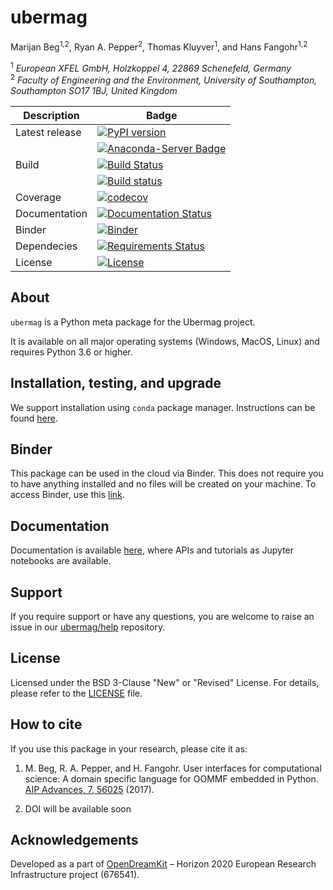 # ubermag
Marijan Beg<sup>1,2</sup>, Ryan A. Pepper<sup>2</sup>, Thomas Kluyver<sup>1</sup>, and Hans Fangohr<sup>1,2</sup>

<sup>1</sup> *European XFEL GmbH, Holzkoppel 4, 22869 Schenefeld, Germany*  
<sup>2</sup> *Faculty of Engineering and the Environment, University of Southampton, Southampton SO17 1BJ, United Kingdom*  

| Description | Badge |
| --- | --- |
| Latest release | [![PyPI version](https://badge.fury.io/py/joommf.svg)](https://badge.fury.io/py/joommf) |
|                | [![Anaconda-Server Badge](https://anaconda.org/conda-forge/joommf/badges/version.svg)](https://anaconda.org/conda-forge/joommf) |
| Build | [![Build Status](https://travis-ci.org/joommf/joommf.svg?branch=master)](https://travis-ci.org/joommf/joommf) |
|       | [![Build status](https://ci.appveyor.com/api/projects/status/9njdacblobx1r6qh?svg=true)](https://ci.appveyor.com/project/marijanbeg/joommf) |
| Coverage | [![codecov](https://codecov.io/gh/joommf/joommf/branch/master/graph/badge.svg)](https://codecov.io/gh/joommf/joommf) |
| Documentation | [![Documentation Status](https://readthedocs.org/projects/joommf/badge/?version=latest)](http://joommf.readthedocs.io/en/latest/?badge=latest) |
| Binder | [![Binder](https://mybinder.org/badge.svg)](https://mybinder.org/v2/gh/joommf/joommf/master?filepath=index.ipynb) |
| Dependecies | [![Requirements Status](https://requires.io/github/joommf/joommf/requirements.svg?branch=master)](https://requires.io/github/joommf/joommf/requirements/?branch=master) |
| License | [![License](https://img.shields.io/badge/License-BSD%203--Clause-blue.svg)](https://opensource.org/licenses/BSD-3-Clause) |

## About

`ubermag` is a Python meta package for the Ubermag project.

It is available on all major operating systems (Windows, MacOS, Linux) and requires Python 3.6 or higher.

## Installation, testing, and upgrade

We support installation using `conda` package manager. Instructions can be found [here](https://ubermag.readthedocs.io/en/latest/ipynb/00-tutorial-installation-testing-upgrade.html).

## Binder

This package can be used in the cloud via Binder. This does not require you to have anything installed and no files will be created on your machine. To access Binder, use this [link](https://mybinder.org/v2/gh/ubermag/oommfc/master?filepath=docs%2Fipynb%2Findex.ipynb).

## Documentation

Documentation is available [here](https://ubermag.readthedocs.io/en/latest/), where APIs and tutorials as Jupyter notebooks are available.

## Support

If you require support or have any questions, you are welcome to raise an issue in our [ubermag/help](https://github.com/ubermag/help) repository.

## License

Licensed under the BSD 3-Clause "New" or "Revised" License. For details, please refer to the [LICENSE](LICENSE) file.

## How to cite

If you use this package in your research, please cite it as:

1. M. Beg, R. A. Pepper, and H. Fangohr. User interfaces for computational science: A domain specific language for OOMMF embedded in Python. [AIP Advances, 7, 56025](http://aip.scitation.org/doi/10.1063/1.4977225) (2017).

2. DOI will be available soon

## Acknowledgements

Developed as a part of [OpenDreamKit](http://opendreamkit.org/) – Horizon 2020 European Research Infrastructure project (676541).
